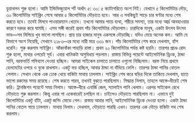 ডুয়াথলন শুরু হলো। আমি ইন্ডিভিজ্যুয়াল শর্ট অর্থাৎ ৫: ৩০: ৫ ক্যাটাগরিতে অংশ নিই। যেখানে ৫ কিলোমিটার দৌড়, ৩০ কিলোমিটার সাইক্লিং শেষে আবার ৫ কিলোমিটার দৌড়াতে হবে। আর এ সবকিছুই সাড়ে চার ঘণ্টার মধ্যে শেষ করতে হবে। তবেই মিলবে পাওয়ারম্যান খেতাব। তখনো আমার পায়ে ব্যথা, শরীরে সমস্যা, তার মধ্যে আর্দ্র আবহাওয়ার কারণে দরদর করে ঘামছি। এসব সঙ্গী করেই প্রথম পাঁচ কিলোমিটার দৌড়ালাম। চারদিকে মানুষ, একটা উৎসব উৎসব ভাব—সব মিলিয়ে খুব ভালো লাগছিল। প্রায় চার হাজার মানুষ একসঙ্গে দৌড়াচ্ছি। যদিও মেয়ে অনেক কম। আমি যে বিভাগে অংশ নিয়েছি, সেখানে ২১৮৩–এর মধ্যে নারী মাত্র ৩৩১ জন। পাঁচ কিলোমিটার শেষ করে দেখলাম, হাঁপ ধরেনি। শুরু করলাম সাইক্লিং। আঁকাবাঁকা পাহাড়ি রাস্তা। প্রথম ২০ কিলোমিটার পর্যন্ত কষ্ট হয়নি। তারপর প্রচণ্ড রোদ শুরু হলো, মাথার ওপরেই সূর্য। এবার খানিকটা অসুবিধায় পড়লাম। রাস্তায় বিভিন্ন পয়েন্টে আইসোটনিক ড্রিংক, ঠান্ডা পানি, বরফভর্তি পলিব্যাগ দেওয়া হচ্ছিল। আমরা সাইকেল চালাতে চালাতে ওগুলো নিচ্ছিলাম। বরফ নিয়ে প্রথমে হেলমেটের ওপরে ও বুকে রাখলাম। একটু ভয় হচ্ছিল, আবার ঠান্ডা না বাঁধিয়ে ফেলি। তারপর ঠান্ডা পানির বোতল পেলাম। সেখান থেকে এক ঢোক খেয়ে বাকিটা মাথায় ঢাললাম। সাইক্লিং শেষ করে ঘড়ির দিকে তাকিয়ে দেখলাম, হাতে ভালো রকমের সময় রয়েছে। শেষ করতে পারব, তখনই বুঝতে পারছিলাম। সিদ্ধান্ত নিলাম, তাহলে আস্তে–ধীরেই শেষ করি। ট্রানজিশন পয়েন্টে সময় নিলাম। আস্তে–ধীরে এনার্জি জেল, স্যালাইন পানি খেলাম। এরপর সাইকেল রেখে দৌড়াতে শুরু করলাম। কিন্তু এবার পা একেবারেই চলছিল না। চাইলেও দৌড়াতে পারছিলাম না। এভাবে দুই কিলোমিটার একটু হাঁটা, একটু জগিং মোডে গেল। রাস্তায় আবার পানি, আইসোটনিক ড্রিংক দেওয়া হলো। একটা ঠান্ডা পানির বোতল গায়ে ঢাললাম। মাথায় নিলাম। দেখলাম, দৌড়াতে পারছি এখন। তারপর এক দৌড়ে বাকিটা পথ শেষ করলাম।
